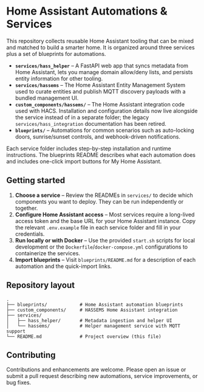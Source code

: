 # Home Assistant Automations & Services

This repository collects reusable Home Assistant tooling that can be mixed and matched to build a
smarter home. It is organized around three services plus a set of blueprints for automations.

- **`services/hass_helper`** – A FastAPI web app that syncs metadata from Home Assistant, lets you
  manage domain allow/deny lists, and persists entity information for other tooling.
- **`services/hassems`** – The Home Assistant Entity Management System used to curate entities and
  publish MQTT discovery payloads with a bundled management UI.
- **`custom_components/hassems/`** – The Home Assistant integration code used with HACS. Installation
  and configuration details now live alongside the service instead of in a separate folder; the legacy
  `services/hass_integration` documentation has been retired.
- **`blueprints/`** – Automations for common scenarios such as auto-locking doors, sunrise/sunset
  controls, and webhook-driven notifications.

Each service folder includes step-by-step installation and runtime instructions. The blueprints
README describes what each automation does and includes one-click import buttons for My Home
Assistant.

## Getting started

1. **Choose a service** – Review the READMEs in `services/` to decide which components you want to
   deploy. They can be run independently or together.
2. **Configure Home Assistant access** – Most services require a long-lived access token and the base
   URL for your Home Assistant instance. Copy the relevant `.env.example` file in each service folder
   and fill in your credentials.
3. **Run locally or with Docker** – Use the provided `start.sh` scripts for local development or the
   `Dockerfile`/`docker-compose.yml` configurations to containerize the services.
4. **Import blueprints** – Visit `blueprints/README.md` for a description of each automation and the
   quick-import links.

## Repository layout

```text
.
├── blueprints/            # Home Assistant automation blueprints
├── custom_components/     # HASSEMS Home Assistant integration
├── services/
│   ├── hass_helper/       # Metadata ingestion and helper UI
│   └── hassems/           # Helper management service with MQTT support
└── README.md              # Project overview (this file)
```

## Contributing

Contributions and enhancements are welcome. Please open an issue or submit a pull request describing
new automations, service improvements, or bug fixes.
